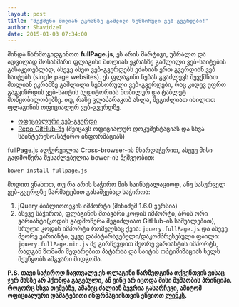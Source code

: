 ```yaml
---
layout: post
title: "შექმენი მთლიან ეკრანზე გაშლილი სენსორული ვებ-გვერდები!"
author: ShavidzeT
date: 2015-01-03 07:34:00
---
```

მინდა წარმოგიდგინოთ **fullPage.js**, ეს არის მარტივი, უბრალო და ადვილად მოსახმარი ფლაგინი მთლიან ეკრანზე გაშლილი ვებ-საიტების გასაკეთებლად, ასევე ასეთ ვებ-გვერდებს ეძახიან ერთ გვერდიან ვებ საიტებს (single page websites). ეს ფლაგინი ნებას გვაძლევს შევქმნათ მთლიან ეკრანზე გაშლილი სენსორული ვებ-გვერდები, რაც კიდევ უფრო გაგვიზრდის ვებ-საიტის აუდიტორიას მობილურ და ტაბლეტ მოწყობილობებზე. თუ, რაზე ვლაპარაკობ ახლა, შეგიძლიათ იხილოთ ფლაგინის ოფიციალურ ვებ-გვერდზე.

* [ოფიციალური ვებ-გვერდი](http://alvarotrigo.com/fullPage/#firstPage)
* [Repo GitHub-ზე](https://github.com/alvarotrigo/fullPage.js) (შეიცავს ოფიციალურ დოკუმენტაციას და სხვა საინტერესო/საჭირო ინფორმაციას)

fullPage.js აღჭურვილია Cross-browser-ის მხარდაჭერით, ასევე მისი გადმოწერა შესაძლებელია bower-ის მეშვეობით:

```bash
bower install fullpage.js
```

მოდით ვნახოთ, თუ რა არის საჭირო მის საინსტალაციოდ, ანუ სასურველ ვებ-გვერდზე წარმატებით გასაშვებად საჭიროა:

1. jQuery ბიბლიოთეკის იმპორტი (მინიმუმ 1.6.0 ვერსია)
2. ასევე საჭიროა, ფლაგინის მთავარი კოდის იმპორტი, არის ორი ვარიანტი(კოდის გადმოწერა შეგიძლიათ GitHub-ის საშუალებით), სრული კოდის იმპორტი რომელსაც ქვია: `jquery.fullPage.js` და ასევე მეორე ვარიანტი, უკვე დაპატარავებული/დაკომპრესებული ფაილი: `jquery.fullPage.min.js` მე გირჩევდით მეორე ვარიანტის იმპორტს, რადგან ზომაში შედარებით პატარაა და საიტის ოპტიმიზაციას ხელს შეუწყობს ამგვარი მიდგომა.

**P.S. თავი საჭიროდ ჩავთვალე ეს ფლაგინი წარმედგინა თქვენთვის ვისაც ჯერ მასზე არ ჰქონდა გაგებული, ან ვინც არ იცოდა მისი მუშაობის პრინციპი. როგორც სხვა თემებზე, ამაზეც ძალიან ბევრია გასარჩევი, ამიტომ ოფიციალური დამატებითი ინფრმაციისთვის ეწვიოთ [ლინკს](https://github.com/alvarotrigo/fullPage.js/blob/master/README.md#usage).**

